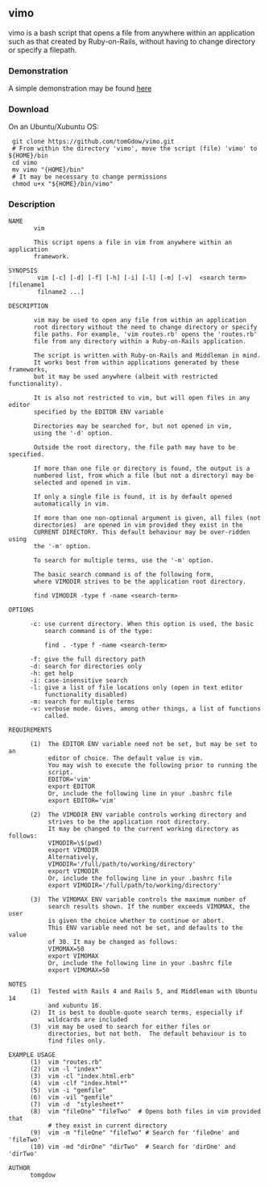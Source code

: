 ## vimo

   vimo is a bash script that opens a file from anywhere within an
application such as that created by Ruby-on-Rails, without having to 
change directory or specify a filepath.
### Demonstration
  
A simple demonstration may be found [here](https://asciinema.org/a/as606114p3ph827jeoue7h432)

### Download 
On an Ubuntu/Xubuntu OS:

     git clone https://github.com/tomGdow/vimo.git
     # From within the directory 'vimo', move the script (file) 'vimo' to ${HOME}/bin
     cd vimo
     mv vimo "{HOME}/bin"
     # It may be necessary to change permissions
     chmod u+x "${HOME}/bin/vimo"

### Description    

    NAME
           vim
    
           This script opens a file in vim from anywhere within an application
           framework.  
    
    SYNOPSIS
            vim [-c] [-d] [-f] [-h] [-i] [-l] [-m] [-v]  <search term> [filename1 
            filname2 ...]
    
    DESCRIPTION
    
           vim may be used to open any file from within an application 
           root directory without the need to change directory or specify 
           file paths. For example, 'vim routes.rb' opens the 'routes.rb' 
           file from any directory within a Ruby-on-Rails application.  
    
           The script is written with Ruby-on-Rails and Middleman in mind. 
           It works best from within applications generated by these frameworks,
           but it may be used anywhere (albeit with restricted functionality).
    
           It is also not restricted to vim, but will open files in any editor
           specified by the EDITOR ENV variable
    
           Directories may be searched for, but not opened in vim, 
           using the '-d' option.
    
           Outside the root directory, the file path may have to be specified.
    
           If more than one file or directory is found, the output is a 
           numbered list, from which a file (but not a directory) may be 
           selected and opened in vim. 
    
           If only a single file is found, it is by default opened 
           automatically in vim.
    
           If more than one non-optional argument is given, all files (not
           directories)  are opened in vim provided they exist in the
           CURRENT DIRECTORY. This default behaviour may be over-ridden using
           the '-m' option. 
           
           To search for multiple terms, use the '-m' option. 
    
           The basic search command is of the following form, 
           where VIMODIR strives to be the application root directory.
    
           find VIMODIR -type f -name <search-term> 
    
    OPTIONS 
    
          -c: use current directory. When this option is used, the basic 
              search command is of the type:
             
              find . -type f -name <search-term>
           
          -f: give the full directory path
          -d: search for directories only
          -h: get help
          -i: case-insensitive search
          -l: give a list of file locations only (open in text editor 
              functionality disabled) 
          -m: search for multiple terms 
          -v: verbose mode. Gives, among other things, a list of functions
              called. 
    
    REQUIREMENTS
          
          (1)  The EDITOR ENV variable need not be set, but may be set to an
               editor of choice. The default value is vim.
               You may wish to execute the following prior to running the
               script. 
               EDITOR='vim'
               export EDITOR
               Or, include the following line in your .bashrc file
               export EDITOR='vim'
    
          (2)  The VIMODIR ENV variable controls working directory and
               strives to be the application root directory.
               It may be changed to the current working directory as follows:
               VIMODIR=\$(pwd) 
               export VIMODIR
               Alternatively,
               VIMODIR='/full/path/to/working/directory' 
               export VIMODIR
               Or, include the following line in your .bashrc file
               export VIMODIR='/full/path/to/working/directory'
         
          (3)  The VIMOMAX ENV variable controls the maximum number of 
               search results shown. If the number exceeds VIMOMAX, the user
               is given the choice whether to continue or abort.
               This ENV variable need not be set, and defaults to the value
               of 30. It may be changed as follows:
               VIMOMAX=50
               export VIMOMAX
               Or, include the following line in your .bashrc file
               export VIMOMAX=50
    
    NOTES
          (1)  Tested with Rails 4 and Rails 5, and Middleman with Ubuntu 14
               and xubuntu 16.  
          (2)  It is best to double-quote search terms, especially if 
               wildcards are included 
          (3)  vim may be used to search for either files or 
               directories, but not both.  The default behaviour is to 
               find files only.
    
    EXAMPLE USAGE
          (1)  vim "routes.rb"  
          (2)  vim -l "index*"   
          (3)  vim -cl "index.html.erb" 
          (4)  vim -clf "index.html*" 
          (5)  vim -i "gemfile" 
          (6)  vim -vil "gemfile" 
          (7)  vim -d  "stylesheet*" 
          (8)  vim "fileOne" "fileTwo"  # Opens both files in vim provided that
               # they exist in current directory
          (9)  vim -m "fileOne" "fileTwo" # Search for 'fileOne' and 'fileTwo'
          (10) vim -md "dirOne" "dirTwo"  # Search for 'dirOne' and 'dirTwo'
    
    AUTHOR
          tomgdow
